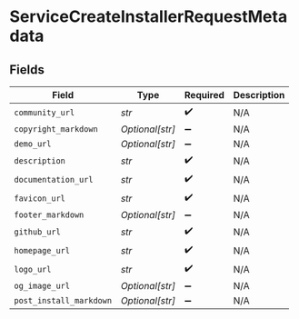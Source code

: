# ServiceCreateInstallerRequestMetadata


## Fields

| Field                   | Type                    | Required                | Description             |
| ----------------------- | ----------------------- | ----------------------- | ----------------------- |
| `community_url`         | *str*                   | :heavy_check_mark:      | N/A                     |
| `copyright_markdown`    | *Optional[str]*         | :heavy_minus_sign:      | N/A                     |
| `demo_url`              | *Optional[str]*         | :heavy_minus_sign:      | N/A                     |
| `description`           | *str*                   | :heavy_check_mark:      | N/A                     |
| `documentation_url`     | *str*                   | :heavy_check_mark:      | N/A                     |
| `favicon_url`           | *str*                   | :heavy_check_mark:      | N/A                     |
| `footer_markdown`       | *Optional[str]*         | :heavy_minus_sign:      | N/A                     |
| `github_url`            | *str*                   | :heavy_check_mark:      | N/A                     |
| `homepage_url`          | *str*                   | :heavy_check_mark:      | N/A                     |
| `logo_url`              | *str*                   | :heavy_check_mark:      | N/A                     |
| `og_image_url`          | *Optional[str]*         | :heavy_minus_sign:      | N/A                     |
| `post_install_markdown` | *Optional[str]*         | :heavy_minus_sign:      | N/A                     |